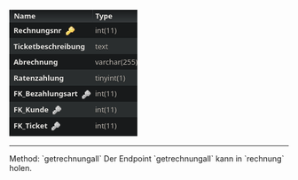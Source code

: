 ![Database Image of Table rechnung](../img/getrechnungall.png)

<hr>
Method: `getrechnungall`
Der Endpoint `getrechnungall` kann in `rechnung` holen.